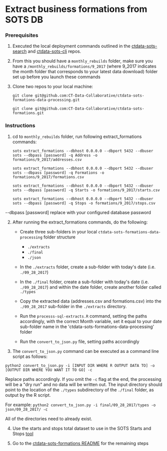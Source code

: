 # Extract business formations from SOTS DB

### Prerequisites

1. Executed the local deployment commands outlined in the [ctdata-sots-search](https://github.com/CT-Data-Collaborative/ctdata-sots-search) and [ctdata-sots-cli](https://github.com/CT-Data-Collaborative/ctdata-sots-cli) repos. 

2. From this you should have a `monthly_rebuilds` folder, make sure you have a `/monthly_rebuilds/formations/9_2017` (where 9_2017 indicates the month folder that corresponds to your latest data download) folder set up before you launch these commands

3. Clone two repos to your local machine:

   ```git clone git@github.com:CT-Data-Collaborative/ctdata-sots-formations-data-processing.git```
   
   ```git clone git@github.com:CT-Data-Collaborative/ctdata-sots-formations.git```

### Instructions

1. cd to `monthly_rebuilds` folder, run following extract_formations commands:

   ```sots extract_formations --dbhost 0.0.0.0 --dbport 5432 --dbuser sots --dbpass [password] -q Address -o formations/9_2017/addresses.csv```


   ```sots extract_formations --dbhost 0.0.0.0 --dbport 5432 --dbuser sots --dbpass [password] -q Formations -o formations/9_2017/formations.csv```
   
      ```sots extract_formations --dbhost 0.0.0.0 --dbport 5432 --dbuser sots --dbpass [password] -q Starts -o formations/9_2017/starts.csv```
      
   ```sots extract_formations --dbhost 0.0.0.0 --dbport 5432 --dbuser sots --dbpass [password] -q Stops -o formations/9_2017/stops.csv```  

--dbpass [password] replace with your configured database password

2. After running the extract_formations commands, do the following:

   - Create three sub-folders in your local `ctdata-sots-formations-data-processing` folder structure 
     - `./extracts`
     - `./final`
     - `./json`

   - In the `./extracts` folder, create a sub-folder with today's date (i.e. `./09_28_2017`)

   - In the `./final` folder, create a sub-folder with today's date (i.e. `./09_28_2017`) and within the date folder, create another folder called `./types`

   - Copy the extracted data (addresses.csv and formations.csv) into the `./09_28_2017` sub-folder in the `./extracts` directory.

   - Run the `processs-sql-extracts.R` command, setting the paths accordingly, with the correct Month variable, set it equal to your date sub-folder name in the 'ctdata-sots-formations-data-processing' folder

   - Run the `convert_to_json.py` file, setting paths accordingly

3. The `convert_to_json.py` command can be executed as a command line script as follows:

`python2 convert_to_json.py -i [INPUT DIR WHERE R OUTPUT DATA TO] -o [OUTPUT DIR WHERE YOU WANT IT TO GO] -c`

Replace paths accordingly. If you omit the `-c` flag at the end, the processing will be a "dry run" and no data will be written out. The input directory should point to the location of the `./types` subdirectory of the `./final` folder, as output by the R script.

For example: `python2 convert_to_json.py -i final/09_28_2017/types -o json/09_28_2017/ -c`

All of the directories need to already exist.

4. Use the starts and stops total dataset to use in the SOTS Starts and Stops [tool](https://github.com/CT-Data-Collaborative/sots-starts-stops)

5. Go to the [ctdata-sots-formations README](https://github.com/CT-Data-Collaborative/ctdata-sots-formations/blob/master/README.md) for the remaining steps 
